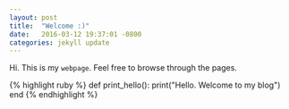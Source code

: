 ```yaml
---
layout: post
title:  "Welcome :)"
date:   2016-03-12 19:37:01 -0800
categories: jekyll update
---
```


Hi. This is my `webpage`. Feel free to browse through the pages.


{% highlight ruby %}
def print_hello():
  print("Hello. Welcome to my blog")
end
{% endhighlight %}
